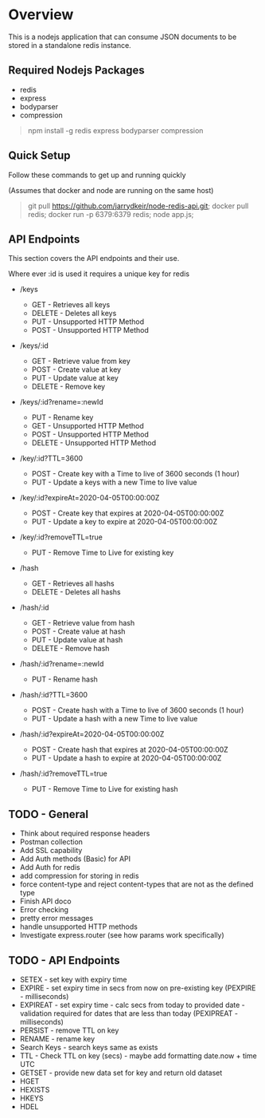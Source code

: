 # Overview

This is a nodejs application that can consume JSON documents to be stored in a standalone redis instance.  

## Required Nodejs Packages

* redis
* express
* bodyparser
* compression

>npm install -g redis express bodyparser compression

## Quick Setup

Follow these commands to get up and running quickly 

(Assumes that docker and node are running on the same host)

> git pull https://github.com/jarrydkeir/node-redis-api.git;
> docker pull redis;
> docker run -p 6379:6379 redis;
> node app.js;

## API Endpoints

This section covers the API endpoints and their use.

Where ever :id is used it requires a unique key for redis

* /keys
  * GET - Retrieves all keys
  * DELETE - Deletes all keys
  * PUT - Unsupported HTTP Method
  * POST - Unsupported HTTP Method

* /keys/:id
  * GET - Retrieve value from key
  * POST - Create value at key
  * PUT - Update value at key
  * DELETE - Remove key

* /keys/:id?rename=:newId
  * PUT - Rename key
  * GET - Unsupported HTTP Method
  * POST - Unsupported HTTP Method
  * DELETE - Unsupported HTTP Method

* /key/:id?TTL=3600
  * POST - Create key with a Time to live of 3600 seconds (1 hour)
  * PUT - Update a keys with a new Time to live value

* /key/:id?expireAt=2020-04-05T00:00:00Z
  * POST - Create key that expires at 2020-04-05T00:00:00Z
  * PUT - Update a key to expire at 2020-04-05T00:00:00Z

* /key/:id?removeTTL=true
  * PUT - Remove Time to Live for existing key

* /hash
  * GET - Retrieves all hashs
  * DELETE - Deletes all hashs

* /hash/:id
  * GET - Retrieve value from hash
  * POST - Create value at hash
  * PUT - Update value at hash
  * DELETE - Remove hash

* /hash/:id?rename=:newId
  * PUT - Rename hash

* /hash/:id?TTL=3600
  * POST - Create hash with a Time to live of 3600 seconds (1 hour)
  * PUT - Update a hash with a new Time to live value

* /hash/:id?expireAt=2020-04-05T00:00:00Z
  * POST - Create hash that expires at 2020-04-05T00:00:00Z
  * PUT - Update a hash to expire at 2020-04-05T00:00:00Z

* /hash/:id?removeTTL=true
  * PUT - Remove Time to Live for existing hash

## TODO - General

* Think about required response headers
* Postman collection
* Add SSL capability
* Add Auth methods (Basic) for API
* Add Auth for redis
* add compression for storing in redis
* force content-type and reject content-types that are not as the defined type
* Finish API doco
* Error checking
* pretty error messages
* handle unsupported HTTP methods
* Investigate express.router (see how params work specifically)

## TODO - API Endpoints

* SETEX - set key with expiry time
* EXPIRE - set expiry time in secs from now on pre-existing key (PEXPIRE - milliseconds)
* EXPIREAT - set expiry time - calc secs from today to provided date - validation required for dates that are less than today (PEXIPREAT - milliseconds)
* PERSIST - remove TTL on key
* RENAME - rename key
* Search Keys - search keys same as exists
* TTL - Check TTL on key (secs) - maybe add formatting date.now + time UTC
* GETSET - provide new data set for key and return old dataset
* HGET
* HEXISTS
* HKEYS
* HDEL
